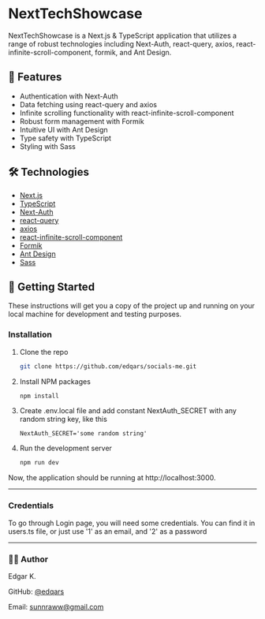 # NextTechShowcase

NextTechShowcase is a Next.js & TypeScript application that utilizes a range of robust technologies including Next-Auth,
react-query, axios, react-infinite-scroll-component, formik, and Ant Design.


## 🚀 Features

- Authentication with Next-Auth
- Data fetching using react-query and axios
- Infinite scrolling functionality with react-infinite-scroll-component
- Robust form management with Formik
- Intuitive UI with Ant Design
- Type safety with TypeScript
- Styling with Sass

## 🛠️ Technologies

- [Next.js](https://nextjs.org/)
- [TypeScript](https://www.typescriptlang.org/)
- [Next-Auth](https://next-auth.js.org/)
- [react-query](https://react-query.tanstack.com/)
- [axios](https://axios-http.com/)
- [react-infinite-scroll-component](https://www.npmjs.com/package/react-infinite-scroll-component)
- [Formik](https://formik.org/)
- [Ant Design](https://ant.design/)
- [Sass](https://sass-lang.com/)

## 📖 Getting Started

These instructions will get you a copy of the project up and running on your local machine for development and testing purposes.


### Installation

1. Clone the repo
   ```sh
   git clone https://github.com/edqars/socials-me.git

2. Install NPM packages

   ```sh
   npm install

3. Create .env.local file and add constant NextAuth_SECRET with any random string key, like this
   ```dotenv
   NextAuth_SECRET='some random string'

4. Run the development server
   ```sh
   npm run dev

Now, the application should be running at http://localhost:3000.

----
### Credentials
To go through Login page, you will need some credentials. You can find it in users.ts file, or just use '1' as an email, and '2' as a password



---
### 🧑‍💻 Author
Edgar K.

GitHub: [@edqars](https://github.com/edqars)

Email: sunnraww@gmail.com

